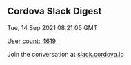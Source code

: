 ## Cordova Slack Digest
Tue, 14 Sep 2021 08:21:05 GMT

[User count: 4619](https://cordova.slack.com/)


Join the conversation at [slack.cordova.io](http://slack.cordova.io/)
